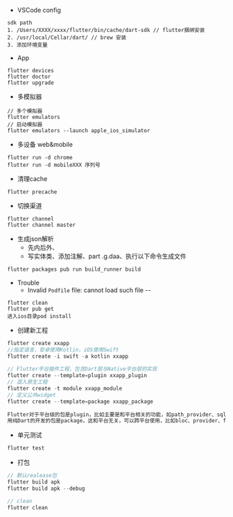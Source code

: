 * VSCode config

```shell
sdk path
1. /Users/XXXX/xxxx/flutter/bin/cache/dart-sdk // flutter捆绑安装
2. /usr/local/Cellar/dart/ // brew 安装
3. 添加环境变量
```

* App

```shell
flutter devices
flutter doctor
flutter upgrade
```

* 多模拟器

```shell
// 多个模拟器
flutter emulators
// 启动模拟器
flutter emulators --launch apple_ios_simulator
```

* 多设备 web&mobile

```shell
flutter run -d chrome
flutter run -d mobileXXX 序列号
```

* 清理cache

```shell
flutter precache
```

* 切换渠道

```
flutter channel
flutter channel master
```

* 生成json解析
  * 先内后外、
  * 写实体类、添加注解、part .g.daa、执行以下命令生成文件

```dart
flutter packages pub run build_runner build
```

* Trouble
  *  Invalid `Podfile` file: cannot load such file --

```shell
flutter clean
flutter pub get
进入ios目录pod install
```

* 创建新工程

```dart
flutter create xxapp
//指定语言，安卓使用Kotlin，iOS使用Swift
flutter create -i swift -a kotlin xxapp
  
// Flutter平台插件工程，包含Dart层与Native平台层的实现
flutter create --template=plugin xxapp_plugin
// 混入原生工程
flutter create -t module xxapp_module
// 定义公共widget 
flutter create --template=package xxapp_package
  
Flutter对于平台级的包是plugin，比如主要是和平台相关的功能，如path_provider、sqlfilte,
用纯Dart的开发的包是package，这和平台无关，可以跨平台使用，比如bloc、provider、flutter_star
```

* 单元测试

```dart
flutter test
```

* 打包

```dart
// 默认realease包
flutter build apk
flutter build apk --debug

// clean
flutter clean
```

